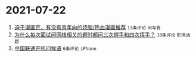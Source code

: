 # 2021-07-22

1. [迫于漫画荒，有没有青年向的烧脑/热血漫画推荐](https://www.v2ex.com/t/790967) `13条评论` `问与答`
1. [为什么每次面试问网络相关的题时都问三次握手和四次挥手？](https://www.v2ex.com/t/790966) `10条评论` `职场话题`
1. [中国联通开机问候语](https://www.v2ex.com/t/790972) `6条评论` `iPhone`
